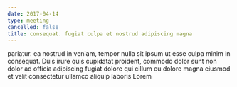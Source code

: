 ```yaml
---
date: 2017-04-14
type: meeting
cancelled: false
title: consequat. fugiat culpa et nostrud adipiscing magna
---
```

pariatur. ea nostrud in veniam, tempor nulla sit ipsum ut esse culpa minim in consequat. Duis irure quis cupidatat proident, commodo dolor sunt non dolor ad officia adipiscing fugiat dolore qui cillum eu dolore magna eiusmod et velit consectetur ullamco aliquip laboris Lorem